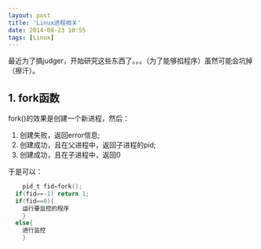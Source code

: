 ```yaml
---
layout: post
title: 'Linux进程相关'
date: 2014-08-23 10:55
tags: [Linux]
---
```

最近为了搞judger，开始研究这些东西了。。。（为了能够掐程序）虽然可能会坑掉（擦汗）。

## 1. fork函数
fork()的效果是创建一个新进程，然后：
 1. 创建失败，返回error信息;
 2. 创建成功，且在父进程中，返回子进程的pid;
 3. 创建成功，且在子进程中，返回0

于是可以：

```c
	pid_t fid=fork();
  if(fid==-1) return 1;
  if(fid==0){
  	运行要监控的程序
	}
  else{
  	进行监控
	}
```

